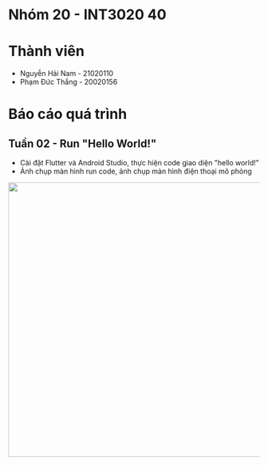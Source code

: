 # Nhóm 20 - INT3020 40
# Thành viên
- Nguyễn Hải Nam - 21020110
- Phạm Đức Thắng - 20020156

# Báo cáo quá trình

## Tuần 02 - Run "Hello World!"
+ Cài đặt Flutter và Android Studio, thực hiện code giao diện "hello world!"
+ Ảnh chụp màn hình run code, ảnh chụp màn hình điện thoại mô phỏng

<img src="Ảnh chụp Màn hình 2022-09-16 lúc 13.55.03.png" width="800" height="550"/>

